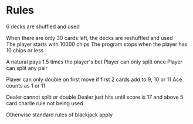# Rules

6 decks are shuffled and used

When there are only 30 cards left, the decks are reshuffled and used    
The player starts with 10000 chips
The program stops when the player has 10 chips or less

A natural pays 1.5 times the player's bet
Player can only split once
Player can split any pair

Player can only double on first move if first 2 cards add to 9, 10 or 11
Ace counts as 1 or 11

Dealer cannot split or double
Dealer just hits until score is 17 and above
5 card charlie rule not being used

Otherwise standard rules of blackjack apply
